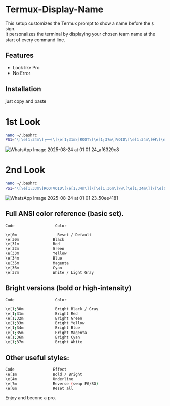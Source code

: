# Termux-Display-Name
This setup customizes the Termux prompt to show a  name before the `$` sign.  
It personalizes the terminal by displaying your chosen team name at the start of every command line.  
 

## Features  
- Look like Pro
- No Error 

## Installation  
just copy and paste

# 1st Look  
   ```bash
   nano ~/.bashrc
   PS1='\[\e[1;34m\]┌──(\[\e[1;31m\]ROOT\[\e[1;37m\]VOID\[\e[1;34m\]㉿\[\e[1;36m\]TERMUX\[\e[1;34m\])-[\[\e[1;33m\]\w\[\e[1;34m\]]\n\[\e[1;34m\]└─\[\e[1;36m\] € \[\e[0m\]'
   ```


![WhatsApp Image 2025-08-24 at 01 01 24_af6329c8](https://github.com/user-attachments/assets/7a19fb63-c599-43ea-9c79-219692e39f8e)

   
# 2nd Look
   ```bash
   nano ~/.bashrc
   PS1='\[\e[1;33m\]ROOTVOID\[\e[1;34m\][\[\e[1;36m\]\w\[\e[1;34m\]]\[\e[0;32m\]:\[\e[1;31m\]# \[\e[0m\]'
   ```

   ![WhatsApp Image 2025-08-24 at 01 01 23_50ee4181](https://github.com/user-attachments/assets/24dde9b0-d13f-4e79-94d8-b84320c761e3)

## Full ANSI color reference (basic set).
 ```bash
 Code	               Color

\e[0m	               Reset / Default
\e[30m             	 Black
\e[31m	             Red
\e[32m	             Green
\e[33m	             Yellow
\e[34m 	             Blue
\e[35m	             Magenta
\e[36m	             Cyan
\e[37m	             White / Light Gray
```
## Bright versions (bold or high-intensity)
 ```bash
Code	              Color

\e[1;30m	          Bright Black / Gray
\e[1;31m	          Bright Red
\e[1;32m	          Bright Green
\e[1;33m	          Bright Yellow
\e[1;34m	          Bright Blue
\e[1;35m	          Bright Magenta
\e[1;36m	          Bright Cyan
\e[1;37m	          Bright White
```

## Other useful styles:
 ```bash
Code	             Effect
\e[1m	             Bold / Bright
\e[4m	             Underline
\e[7m	             Reverse (swap FG/BG)
\e[0m	             Reset all
```
Enjoy and becone a pro.
